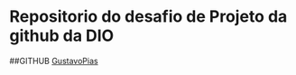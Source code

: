 # Repositorio do desafio de Projeto da github da DIO
##GITHUB
[GustavoPias](https://github.com/gugapias)
